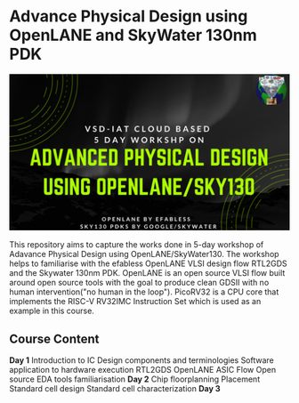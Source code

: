 # **Advance Physical Design using OpenLANE and SkyWater 130nm PDK**

![vsd_iat](images/vsd_iat.png)

This repository aims to capture the works done in 5-day workshop of Adavance Physical Design using OpenLANE/SkyWater130. The workshop helps to familiarise with the efabless OpenLANE VLSI design flow RTL2GDS and the Skywater 130nm PDK. OpenLANE is an open source VLSI flow built around open source tools with the goal to produce clean GDSII with no human intervention("no human in the loop"). PicoRV32 is a CPU core that implements the RISC-V RV32IMC Instruction Set which is used as an example in this course.

## Course Content
**Day 1**
Introduction to IC Design components and terminologies
Software application to hardware execution 
RTL2GDS OpenLANE ASIC Flow 
Open source EDA tools familiarisation
**Day 2**
Chip floorplanning
Placement
Standard cell design
Standard cell characterization
**Day 3**
    
